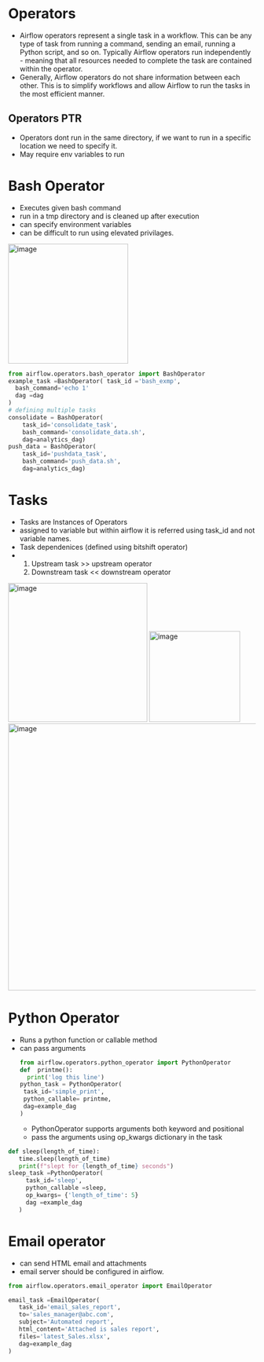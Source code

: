# Operators
- Airflow operators represent a single task in a workflow. This can be any type of task from running a command, sending an email, running a Python script, and so on. Typically Airflow operators run independently - meaning that all resources needed to complete the task are contained within the operator.
- Generally, Airflow operators do not share information between each other. This is to simplify workflows and allow Airflow to run the tasks in the most efficient manner.

## Operators PTR
- Operators dont run in the same directory, if we want to run in a specific location we need to specify it.
- May require env variables to run

# Bash Operator
- Executes given bash command
- run in a tmp directory and is cleaned up after execution
- can specify environment variables
- can be difficult to run using elevated privilages.

<img width="244" alt="image" src="https://github.com/deepakgowtham/Datascience_Basics/assets/47908891/46f583fb-0cb5-4dda-ac7d-56ade50bdf65">

```python
from airflow.operators.bash_operator import BashOperator
example_task =BashOperator( task_id ='bash_exmp',
  bash_command='echo 1'
  dag =dag
)
# defining multiple tasks
consolidate = BashOperator(
    task_id='consolidate_task',
    bash_command='consolidate_data.sh',
    dag=analytics_dag)
push_data = BashOperator(
    task_id='pushdata_task',
    bash_command='push_data.sh',
    dag=analytics_dag)

```
# Tasks
- Tasks are Instances of Operators
- assigned to variable but within airflow it is referred using task_id and not variable names.
-  Task dependenices (defined using bitshift operator)
-   1. Upstream task  >> upstream operator
    2. Downstream task << downstream operator


<img width="283" alt="image" src="https://github.com/deepakgowtham/Datascience_Basics/assets/47908891/ac6e1269-e27f-416f-9aef-ace03bda5979">
<img width="185" alt="image" src="https://github.com/deepakgowtham/Datascience_Basics/assets/47908891/2485bc01-3630-4f80-a07f-b7da2a2dd7f1">


<img width="544" alt="image" src="https://github.com/deepakgowtham/Datascience_Basics/assets/47908891/ff4f5009-56df-4c13-91a0-6a0d35cc8ea4">

# Python Operator
- Runs a python function or callable method
- can pass arguments
  ``` python
  from airflow.operators.python_operator import PythonOperator
  def  printme():
    print('log this line')
  python_task = PythonOperator(
   task_id='simple_print',
   python_callable= printme,
   dag=example_dag
  )
  ```
  - PythonOperator supports arguments both keyword and positional
  - pass the arguments using op_kwargs dictionary in the task
 
 ```python
 def sleep(length_of_time):
    time.sleep(length_of_time)
    print(f"slept for {length_of_time} seconds")
 sleep_task =PythonOperator(
      task_id='sleep',
      python_callable =sleep,
      op_kwargs= {'length_of_time': 5}
      dag =example_dag
    )
```

# Email operator
- can send HTML email and attachments
- email server should be configured in airflow.

```python
from airflow.operators.email_operator import EmailOperator

email_task =EmailOperator(
   task_id='email_sales_report',
   to='sales_manager@abc.com',
   subject='Automated report',
   html_content='Attached is sales report',
   files='latest_Sales.xlsx',
   dag=example_dag
)
```
